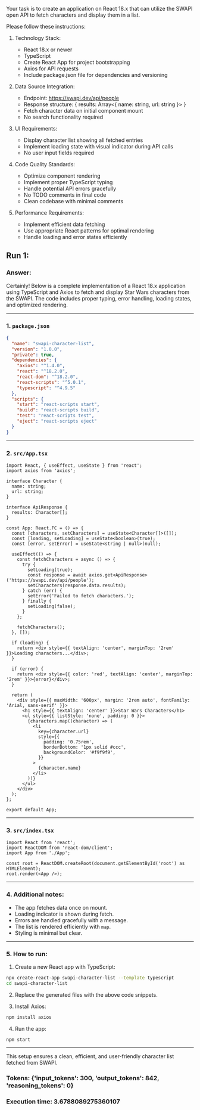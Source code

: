 Your task is to create an application on React 18.x that can utilize the SWAPI open API to fetch characters and display them in a list.

Please follow these instructions:

1. Technology Stack:
   - React 18.x or newer
   - TypeScript
   - Create React App for project bootstrapping
   - Axios for API requests
   - Include package.json file for dependencies and versioning

2. Data Source Integration:
   - Endpoint: https://swapi.dev/api/people
   - Response structure: { results: Array<{ name: string, url: string }> }
   - Fetch character data on initial component mount
   - No search functionality required

3. UI Requirements:
   - Display character list showing all fetched entries
   - Implement loading state with visual indicator during API calls
   - No user input fields required

4. Code Quality Standards:
   - Optimize component rendering
   - Implement proper TypeScript typing
   - Handle potential API errors gracefully
   - No TODO comments in final code
   - Clean codebase with minimal comments

5. Performance Requirements:
   - Implement efficient data fetching
   - Use appropriate React patterns for optimal rendering
   - Handle loading and error states efficiently
## Run 1:
### Answer:
Certainly! Below is a complete implementation of a React 18.x application using TypeScript and Axios to fetch and display Star Wars characters from the SWAPI. The code includes proper typing, error handling, loading states, and optimized rendering.

---

### 1. `package.json`

```json
{
  "name": "swapi-character-list",
  "version": "1.0.0",
  "private": true,
  "dependencies": {
    "axios": "^1.4.0",
    "react": "^18.2.0",
    "react-dom": "^18.2.0",
    "react-scripts": "^5.0.1",
    "typescript": "^4.9.5"
  },
  "scripts": {
    "start": "react-scripts start",
    "build": "react-scripts build",
    "test": "react-scripts test",
    "eject": "react-scripts eject"
  }
}
```

---

### 2. `src/App.tsx`

```tsx
import React, { useEffect, useState } from 'react';
import axios from 'axios';

interface Character {
  name: string;
  url: string;
}

interface ApiResponse {
  results: Character[];
}

const App: React.FC = () => {
  const [characters, setCharacters] = useState<Character[]>([]);
  const [loading, setLoading] = useState<boolean>(true);
  const [error, setError] = useState<string | null>(null);

  useEffect(() => {
    const fetchCharacters = async () => {
      try {
        setLoading(true);
        const response = await axios.get<ApiResponse>('https://swapi.dev/api/people');
        setCharacters(response.data.results);
      } catch (err) {
        setError('Failed to fetch characters.');
      } finally {
        setLoading(false);
      }
    };

    fetchCharacters();
  }, []);

  if (loading) {
    return <div style={{ textAlign: 'center', marginTop: '2rem' }}>Loading characters...</div>;
  }

  if (error) {
    return <div style={{ color: 'red', textAlign: 'center', marginTop: '2rem' }}>{error}</div>;
  }

  return (
    <div style={{ maxWidth: '600px', margin: '2rem auto', fontFamily: 'Arial, sans-serif' }}>
      <h1 style={{ textAlign: 'center' }}>Star Wars Characters</h1>
      <ul style={{ listStyle: 'none', padding: 0 }}>
        {characters.map((character) => (
          <li
            key={character.url}
            style={{
              padding: '0.75rem',
              borderBottom: '1px solid #ccc',
              backgroundColor: '#f9f9f9',
            }}
          >
            {character.name}
          </li>
        ))}
      </ul>
    </div>
  );
};

export default App;
```

---

### 3. `src/index.tsx`

```tsx
import React from 'react';
import ReactDOM from 'react-dom/client';
import App from './App';

const root = ReactDOM.createRoot(document.getElementById('root') as HTMLElement);
root.render(<App />);
```

---

### 4. Additional notes:

- The app fetches data once on mount.
- Loading indicator is shown during fetch.
- Errors are handled gracefully with a message.
- The list is rendered efficiently with `map`.
- Styling is minimal but clear.

---

### 5. How to run:

1. Create a new React app with TypeScript:

```bash
npx create-react-app swapi-character-list --template typescript
cd swapi-character-list
```

2. Replace the generated files with the above code snippets.

3. Install Axios:

```bash
npm install axios
```

4. Run the app:

```bash
npm start
```

---

This setup ensures a clean, efficient, and user-friendly character list fetched from SWAPI.

### Tokens: {'input_tokens': 300, 'output_tokens': 842, 'reasoning_tokens': 0}
### Execution time: 3.6788089275360107
